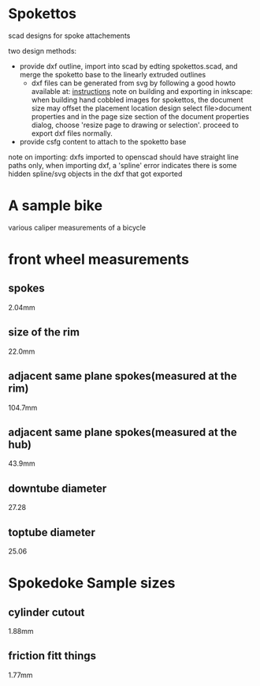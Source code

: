 Spokettos
=========
scad designs for spoke attachements

two design methods:
- provide dxf outline, import into scad by edting spokettos.scad, and merge the
spoketto base to the linearly extruded outlines 
  - dxf files can be generated from svg by following a good howto available at: [instructions](http://repraprip.blogspot.com/2011/05/inkscape-to-openscad-dxf-tutorial.html) note on building and exporting in inkscape: when building hand cobbled images for spokettos, the document size may offset the placement location design select file>document properties and in the page size section of the document properties dialog, choose 'resize page to drawing or selection'. proceed to export dxf files normally.
- provide csfg content to attach to the spoketto base

note on importing: dxfs imported to openscad should have straight line paths
only, when importing dxf, a 'spline' error indicates there is some hidden
spline/svg objects in the dxf that got exported 

A sample bike
=============

various caliper measurements of a bicycle 

front wheel measurements
========================
spokes
------
2.04mm

size of the rim
---------------
22.0mm

adjacent same plane spokes(measured at the rim)
-----------------------------------------------
104.7mm

adjacent same plane spokes(measured at the hub)
-----------------------------------------------
43.9mm

downtube diameter
-----------------
27.28

toptube diameter
----------------
25.06


Spokedoke Sample sizes
======================

cylinder cutout
---------------
1.88mm 

friction fitt things
--------------------
1.77mm



